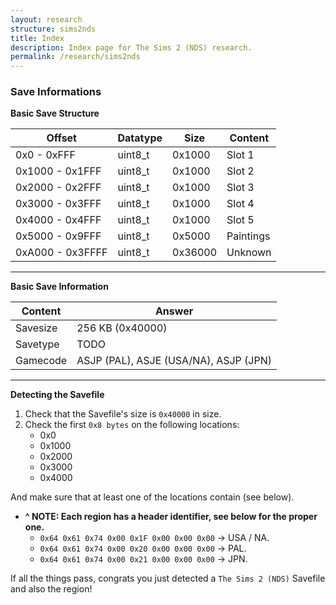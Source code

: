 ```yaml
---
layout: research
structure: sims2nds
title: Index
description: Index page for The Sims 2 (NDS) research.
permalink: /research/sims2nds
---
```


### Save Informations

**Basic Save Structure**

| Offset           | Datatype | Size    | Content         |
| ---------------- | -------- | ------- | --------------- |
| 0x0 - 0xFFF      | uint8_t  | 0x1000  | Slot 1          |
| 0x1000 - 0x1FFF  | uint8_t  | 0x1000  | Slot 2          |
| 0x2000 - 0x2FFF  | uint8_t  | 0x1000  | Slot 3          |
| 0x3000 - 0x3FFF  | uint8_t  | 0x1000  | Slot 4          |
| 0x4000 - 0x4FFF  | uint8_t  | 0x1000  | Slot 5          |
| 0x5000 - 0x9FFF  | uint8_t  | 0x5000  | Paintings       |
| 0xA000 - 0x3FFFF | uint8_t  | 0x36000 | Unknown         |

<hr>

**Basic Save Information**

| Content  | Answer                                               |
| -------- | ---------------------------------------------------- |
| Savesize | 256 KB (0x40000)                                     |
| Savetype | TODO                                                 |
| Gamecode | ASJP (PAL), ASJE (USA/NA), ASJP (JPN)                |

<hr>


**Detecting the Savefile**
1. Check that the Savefile's size is `0x40000` in size.
2. Check the first `0x8 bytes` on the following locations:
    - 0x0
	- 0x1000
	- 0x2000
	- 0x3000
	- 0x4000

And make sure that at least one of the locations contain (see below).

- **^ NOTE: Each region has a header identifier, see below for the proper one.**
    - `0x64 0x61 0x74 0x00 0x1F 0x00 0x00 0x00` -> USA / NA.
    - `0x64 0x61 0x74 0x00 0x20 0x00 0x00 0x00` -> PAL.
	- `0x64 0x61 0x74 0x00 0x21 0x00 0x00 0x00` -> JPN.

If all the things pass, congrats you just detected a `The Sims 2 (NDS)` Savefile and also the region!